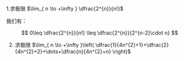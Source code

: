 1.求极限 $\lim_{ n \to +\infty } \dfrac{2^{n}}{n!}$

我们有：

$$
0\leq \dfrac{2^{n}}{n!} \leq \dfrac{2^{n}}{2^{n-2}\cdot n}
$$



2. 求极限 $\lim_{ n \to +\infty }\left( \dfrac{1}{4n^{2}+1}+\dfrac{2}{4n^{2}+2}+\dots+\dfrac{n}{4n^{2}+n} \right)$
